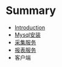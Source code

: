 # Summary

* [Introduction](README.md)
* [Mysql安装](chapter1.md)
* [采集服务](cai-ji-fu-wu.md)
* [报表服务](bao-biao-fu-wu.md)
* 客户端

